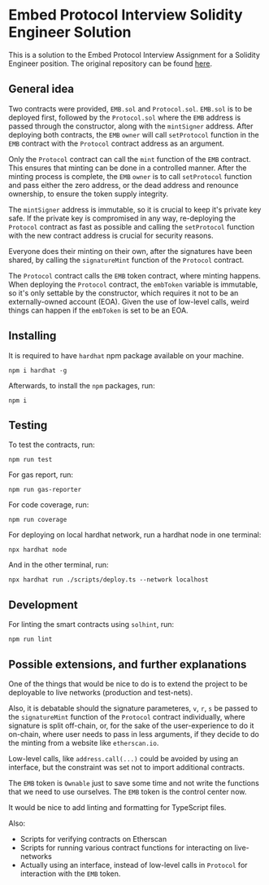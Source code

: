 # Embed Protocol Interview Solidity Engineer Solution

This is a solution to the Embed Protocol Interview Assignment for a Solidity Engineer position.
The original repository can be found [here](https://github.com/Embed-protocol/interview-assignments/tree/main/Solidity%20Engineer).

## General idea
Two contracts were provided, `EMB.sol` and `Protocol.sol`.
`EMB.sol` is to be deployed first, followed by the `Protocol.sol` where the `EMB` address is passed through the constructor, along with the `mintSigner` address.
After deploying both contracts, the `EMB` `owner` will call `setProtocol` function in the `EMB` contract with the `Protocol` contract address as an argument. 

Only the `Protocol` contract can call the `mint` function of the `EMB` contract.
This ensures that minting can be done in a controlled manner. After the minting process is complete, the `EMB` `owner` is to call `setProtocol` function and pass either the zero address, or the dead address and renounce ownership, to ensure the token supply integrity. 

The `mintSigner` address is immutable, so it is crucial to keep it's private key safe. If the private key is compromised in any way, re-deploying the `Protocol` contract as fast as possible and calling the `setProtocol` function with the new contract address is crucial for security reasons.

Everyone does their minting on their own, after the signatures have been shared, by calling the `signatureMint` function of the `Protocol` contract.

The `Protocol` contract calls the `EMB` token contract, where minting happens. When deploying the `Protocol` contract, the `embToken` variable is immutable, so it's only settable by the constructor, which requires it not to be an externally-owned account (EOA). Given the use of low-level calls, weird things can happen if the `embToken` is set to be an EOA.

## Installing

It is required to have `hardhat` npm package available on your machine.

```shell
npm i hardhat -g
```

Afterwards, to install the `npm` packages, run:
```shell
npm i
```

## Testing

To test the contracts, run:
```shell
npm run test
```

For gas report, run:
```shell
npm run gas-reporter
```

For code coverage, run:
```shell
npm run coverage
```

For deploying on local hardhat network, run a hardhat node in one terminal:
```shell
npx hardhat node
```

And in the other terminal, run:
```shell
npx hardhat run ./scripts/deploy.ts --network localhost
```

## Development

For linting the smart contracts using `solhint`, run:

```shell
npm run lint
```

## Possible extensions, and further explanations

One of the things that would be nice to do is to extend the project to be deployable to live networks (production and test-nets).

Also, it is debatable should the signature parameteres, `v`, `r`, `s` be passed to the `signatureMint` function of the `Protocol` contract individually, where signature is split off-chain, or, for the sake of the user-experience to do it on-chain, where user needs to pass in less arguments, if they decide to do the minting from a website like `etherscan.io`.

Low-level calls, like `address.call(...)` could be avoided by using an interface, but the constraint was set not to import additional contracts.

The `EMB` token is `Ownable` just to save some time and not write the functions that we need to use ourselves. The `EMB` token is the control center now.

It would be nice to add linting and formatting for TypeScript files.

Also:
- Scripts for verifying contracts on Etherscan
- Scripts for running various contract functions for interacting on live-networks
- Actually using an interface, instead of low-level calls in `Protocol` for interaction with the `EMB` token.